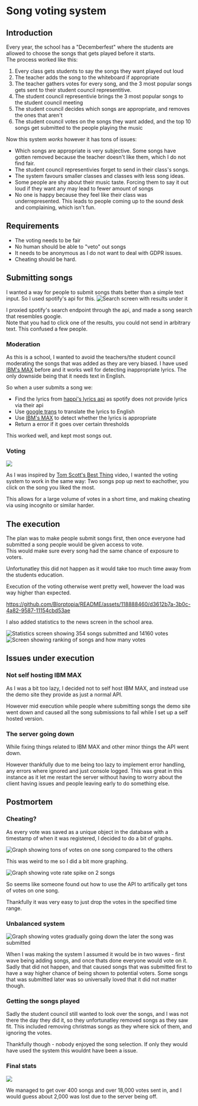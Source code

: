 # Song voting system
## Introduction
Every year, the school has a "Decemberfest" where the students are allowed to choose the songs that gets played before it starts.  
The process worked like this:  
1. Every class gets students to say the songs they want played out loud
2. The teacher adds the song to the whiteboard if appropriate
3. The teacher gathers votes for every song, and the 3 most popular songs gets sent to their student council representitive.
4. The student council representivie brings the 3 most popular songs to the student council meeting
5. The student council decides which songs are appropriate, and removes the ones that aren't
6. The student council votes on the songs they want added, and the top 10 songs get submitted to the people playing the music

Now this system *works* however it has tons of issues:
- Which songs are appropriate is very subjective. Some songs have gotten removed because the teacher doesn't like them, which I do not find fair.
- The student council representivies forget to send in their class's songs.
- The system favours smaller classes and classes with less song ideas.
- Some people are shy about their music taste. Forcing them to say it out loud if they want any may lead to fewer amount of songs
- No one is happy because they feel like their class was underrepresented. This leads to people coming up to the sound desk and complaining, which isn't fun.

## Requirements
- The voting needs to be fair
- No human should be able to "veto" out songs
- It needs to be anonymous as I do not want to deal with GDPR issues.
- Cheating should be hard.

## Submitting songs
I wanted a way for people to submit songs thats better than a simple text input. So I used spotify's api for this.
![Search screen with results under it](assets/submit_screen.png)

I proxied spotify's search endpoint through the api, and made a song search that resembles google.  
Note that you had to click one of the results, you could not send in arbitrary text. This confused a few people.  

### Moderation
As this is a school, I wanted to avoid the teachers/the student council moderating the songs that was added as they are very biased.
I have used [IBM's MAX](https://github.com/IBM/MAX-Toxic-Comment-Classifier) before and it works well for detecting inappropriate lyrics. The only downside being that it needs text in English.

So when a user submits a song we:
- Find the lyrics from [happi's lyrics api](https://happi.dev) as spotify does not provide lyrics via their api
- Use [google trans](https://pypi.org/project/googletrans) to translate the lyrics to English
- Use [IBM's MAX](https://github.com/IBM/MAX-Toxic-Comment-Classifier) to detect whether the lyrics is appropriate
- Return a error if it goes over certain thresholds

This worked well, and kept most songs out.

### Voting
![](assets/vote_screen.png)

As I was inspired by [Tom Scott's Best Thing](https://www.youtube.com/watch?v=ALy6e7GbDRQ) video, I wanted the voting system to work in the same way:
Two songs pop up next to eachother, you click on the song you liked the most.

This allows for a large volume of votes in a short time, and making cheating via using incognito or similar harder.

## The execution
The plan was to make people submit songs first, then once everyone had submitted a song people would be given access to vote.  
This would make sure every song had the same chance of exposure to voters.

Unfortunatley this did not happen as it would take too much time away from the students education.

Execution of the voting otherwise went pretty well, however the load was way higher than expected.

https://github.com/Blorptopia/README/assets/118888460/d3612b7a-3b0c-4a82-9587-11154cbd53ae

I also added statistics to the news screen in the school area.

![Statistics screen showing 354 songs submitted and 14160 votes](assets/stats/live_stats.png)
![Screen showing ranking of songs and how many votes](assets/stats/ranking.png)

## Issues under execution
### Not self hosting IBM MAX
As I was a bit too lazy, I decided not to self host IBM MAX, and instead use the demo site they provide as just a normal API.

However mid execution while people where submitting songs the demo site went down and caused all the song submissions to fail while I set up a self hosted version.

### The server going down
While fixing things related to IBM MAX and other minor things the API went down.

However thankfully due to me being too lazy to implement error handling, any errors where ignored and just console logged.
This was great in this instance as it let me restart the server without having to worry about the client having issues and people leaving early to do something else.

## Postmortem
### Cheating?
As every vote was saved as a unique object in the database with a timestamp of when it was registered, I decided to do a bit of graphs.

![Graph showing tons of votes on one song compared to the others](images/graphs/votes_per_song.png)

This was weird to me so I did a bit more graphing.

![Graph showing vote rate spike on 2 songs](images/graphs/vote_rate.png)

So seems like someone found out how to use the API to artifically get tons of votes on one song.

Thankfully it was very easy to just drop the votes in the specified time range.

### Unbalanced system
![Graph showing votes gradually going down the later the song was submitted](images/graphs/votes_per_song.png)

When I was making the system I assumed it would be in two waves - first wave being adding songs, and once thats done everyone would vote on it.
Sadly that did not happen, and that caused songs that was submitted first to have a way higher chance of being shown to potential voters.
Some songs that was submitted later was so universally loved that it did not matter though.

### Getting the songs played
Sadly the student council still wanted to look over the songs, and I was not there the day they did it, so they unfortunatley removed songs as they saw fit.
This included removing christmas songs as they where sick of them, and ignoring the votes.

Thankfully though - nobody enjoyed the song selection. If only they would have used the system this wouldnt have been a issue.

### Final stats
![](images/stats/postmortem_stats.png)

We managed to get over 400 songs and over 18,000 votes sent in, and I would guess about 2,000 was lost due to the server being off.
